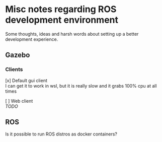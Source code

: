 # Misc notes regarding ROS development environment

Some thoughts, ideas and harsh words about setting up a better development experience.

## Gazebo

### Clients

[x] Default gui client  
    I can get it to work in wsl, but it is really slow and it grabs 100% cpu at all times  

[ ] Web client  
    _TODO_

## ROS

Is it possible to run ROS distros as docker containers?
